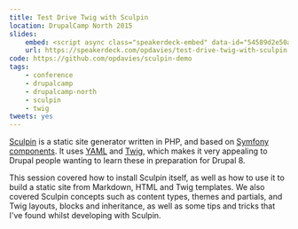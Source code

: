 ```yaml
---
title: Test Drive Twig with Sculpin
location: DrupalCamp North 2015
slides:
    embed: <script async class="speakerdeck-embed" data-id="54589d2e50a3476a9a75aed809e9edf1" data-ratio="1.77777777777778" src="//speakerdeck.com/assets/embed.js"></script>
    url: https://speakerdeck.com/opdavies/test-drive-twig-with-sculpin
code: https://github.com/opdavies/sculpin-demo
tags:
    - conference
    - drupalcamp
    - drupalcamp-north
    - sculpin
    - twig
tweets: yes
---
```

[Sculpin][1] is a static site generator written in PHP, and based on [Symfony components][2]. It uses [YAML][3] and [Twig][4], which makes it very appealing to Drupal people wanting to learn these in preparation for Drupal 8.

This session covered how to install Sculpin itself, as well as how to use it to build a static site from Markdown, HTML and Twig templates. We also covered Sculpin concepts such as content types, themes and partials, and Twig layouts, blocks and inheritance, as well as some tips and tricks that I've found whilst developing with Sculpin.

[1]: https://sculpin.io
[2]: http://symfony.com/doc/current/components/index.html
[3]: http://yaml.org
[4]: http://twig.sensiolabs.org
